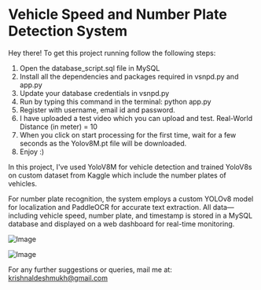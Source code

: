 # Vehicle Speed and Number Plate Detection System

Hey there! To get this project running follow the following steps:
1. Open the database_script.sql file in MySQL
2. Install all the dependencies and packages required in vsnpd.py and app.py
3. Update your database credentials in vsnpd.py
4. Run by typing this command in the terminal: python app.py
5. Register with username, email id and password.
5. I have uploaded a test video which you can upload and test.
		Real-World Distance (in meter) = 10
6. When you click on start processing for the first time, wait for a few seconds as the Yolov8M.pt file will be downloaded. 
7. Enjoy :)

In this project, I've used YoloV8M for vehicle detection and trained YoloV8s on custom dataset from Kaggle which include the number plates of vehicles. 

For number plate recognition, the system employs a custom YOLOv8 model for localization and PaddleOCR for accurate text extraction. All data—including vehicle speed, number plate, and timestamp is stored in a MySQL database and displayed on a web dashboard for real-time monitoring.

![Image](https://github.com/user-attachments/assets/a79a044c-ba75-4cad-b87d-f373199b636b)

![Image](https://github.com/user-attachments/assets/70fa589d-3d9f-4bf3-b9e2-8539ca1db606)

For any further suggestions or queries, mail me at: krishnaldeshmukh@gmail.com
